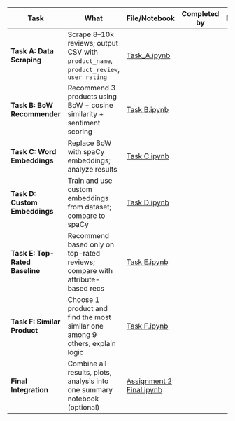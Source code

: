 | Task                           | What                                                                                  | File/Notebook                                                                                                                                                        | Completed by | Date | Validated by | Notes / PR |
| ------------------------------ | ------------------------------------------------------------------------------------- | -------------------------------------------------------------------------------------------------------------------------------------------------------------------- | ------------ | ---- | ------------ | ---------- |
| **Task A: Data Scraping**      | Scrape 8–10k reviews; output CSV with `product_name`, `product_review`, `user_rating` | <a href="https://colab.research.google.com/github/AHMerrill/unstructured-data-2/blob/main/Task_20A.ipynb" target="_blank">Task_A.ipynb</a>                           |              |      |              |            |
| **Task B: BoW Recommender**    | Recommend 3 products using BoW + cosine similarity + sentiment scoring                | <a href="https://colab.research.google.com/github/AHMerrill/unstructured-data-2/blob/main/Task%20B.ipynb" target="_blank">Task B.ipynb</a>                           |              |      |              |            |
| **Task C: Word Embeddings**    | Replace BoW with spaCy embeddings; analyze results                                    | <a href="https://colab.research.google.com/github/AHMerrill/unstructured-data-2/blob/main/Task%20C.ipynb" target="_blank">Task C.ipynb</a>                           |              |      |              |            |
| **Task D: Custom Embeddings**  | Train and use custom embeddings from dataset; compare to spaCy                        | <a href="https://colab.research.google.com/github/AHMerrill/unstructured-data-2/blob/main/Task%20D.ipynb" target="_blank">Task D.ipynb</a>                           |              |      |              |            |
| **Task E: Top-Rated Baseline** | Recommend based only on top-rated reviews; compare with attribute-based recs          | <a href="https://colab.research.google.com/github/AHMerrill/unstructured-data-2/blob/main/Task%20E.ipynb" target="_blank">Task E.ipynb</a>                           |              |      |              |            |
| **Task F: Similar Product**    | Choose 1 product and find the most similar one among 9 others; explain logic          | <a href="https://colab.research.google.com/github/AHMerrill/unstructured-data-2/blob/main/Task%20F.ipynb" target="_blank">Task F.ipynb</a>                           |              |      |              |            |
| **Final Integration**          | Combine all results, plots, analysis into one summary notebook (optional)             | <a href="https://colab.research.google.com/github/AHMerrill/unstructured-data-2/blob/main/Assignment%202%20Final.ipynb" target="_blank">Assignment 2 Final.ipynb</a> |              |      |              |            |
